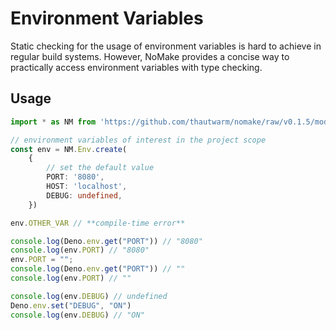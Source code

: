 # Environment Variables

Static checking for the usage of environment variables is hard to achieve in regular build systems. However, NoMake provides a concise way to practically access environment variables with type checking.

## Usage

```typescript
import * as NM from 'https://github.com/thautwarm/nomake/raw/v0.1.5/mod.ts'

// environment variables of interest in the project scope
const env = NM.Env.create(
    {
        // set the default value
        PORT: '8080',
        HOST: 'localhost',
        DEBUG: undefined,
    })

env.OTHER_VAR // **compile-time error**

console.log(Deno.env.get("PORT")) // "8080"
console.log(env.PORT) // "8080"
env.PORT = "";
console.log(Deno.env.get("PORT")) // ""
console.log(env.PORT) // ""

console.log(env.DEBUG) // undefined
Deno.env.set("DEBUG", "ON")
console.log(env.DEBUG) // "ON"
```
